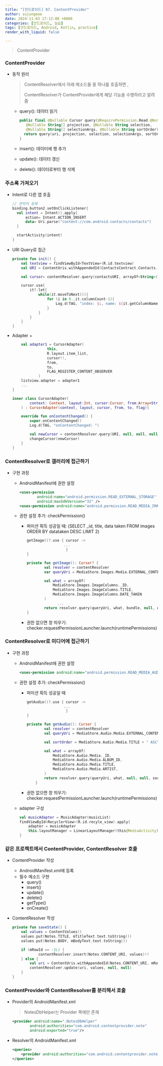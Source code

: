 ```yaml
---
title: "[안드로이드] 07. ContentProvider"
author: sujungeee
date: 2024-11-03 17:12:00 +0800
categories: [안드로이드, 실습]
tags: [안드로이드, Android, Kotlin, practice]
render_with_liquid: false

---
```


> ContentProvider



###  ContentProvider

- 동작 원리

  > ContentResolver에서 아래 메소드들 중 하나를 호출하면 ,
  >
  > ContentResolver가 ContentProvider에게 해당 기능을 수행하라고 알려줌

   - query(): 데이터 읽기

     ```kotlin
     public final @Nullable Cursor query(@RequirePermission.Read @NonNull Uri uri,
     	@Nullable String[] projection, @Nullable String selection,
     	@Nullable String[] selectionArgs, @Nullable String sortOrder){
       return query(uri, projection, selection, selectionArgs, sortOrder)
     }
     ```

  	- insert(): 데이터에 행 추가
  	- update(): 데이터 갱신
  	- delete(): 데이터로부터 행 삭제



### 주소록 가져오기

- Intent로 다른 앱 호출

  ```kotlin
  // 연락처 등록
  binding.button2.setOnClickListener{
    val intent = Intent().apply{
        action= Intent.ACTION_INSERT
        data= Uri.parse("content://com.android.contacts/contacts")
    }
  
    startActivity(intent)
  }
  ```

  

- URI Query로 접근

  ```kotlin
  private fun init() {
      val textview = findViewById<TextView>(R.id.textview)
      val URI = ContentUris.withAppendedId(ContactsContract.Contacts.CONTENT_URI, "1".toLong())
  
      val cursor= contentResolver.query(contactsURI, arrayOf<String>("_id", "display_name"), null, null, null)
  
      cursor.use{
          it?.let{
              while(it.moveToNext()){
                  for (i in 0..it.columnCount-1){
                      Log.d(TAG, "index: $i, name: ${it.getColumnName(i)}, value: ${it.getString(i)}")
                  }
              }
          }
      }
  }
  ```

  

- Adapter + 

  ```kotlin
      val adapter1 = CursorAdapter(
                  this,
                  R.layout.item_list,
                  cursor!!,
                  from,
                  to,
                  FLAG_REGISTER_CONTENT_OBSERVER
              )
      listview.adapter = adapter1
      ...
  }
  
  inner class CursorAdapter(
          context: Context, layout:Int, cursor:Cursor, from:Array<String>, to:IntArray, flag:Int
      ) : CursorAdapter(context, layout, cursor, from, to, flag){
  
      override fun onContentChanged() {
          super.onContentChanged()
          Log.d(TAG, "onContentChanged: ")
  
          val newCursor = contentResolver.query(URI, null, null, null, null)
          changeCursor(newCursor)
      }
  }
  ```

  

### ContentResolver로 갤러리에 접근하기

- 구현 과정

  - AndroidManifest에 권한 설정

    ```xml
    <uses-permission
            android:name="android.permission.READ_EXTERNAL_STORAGE"
            android:maxSdkVersion="32" />
    <uses-permission android:name="android.permission.READ_MEDIA_IMAGES" />
    ```

  - 권한 설정 추가: checkPermission()

    - 퍼미션 획득 성공일 때: (SELECT _id, title, data taken FROM images ORDER BY datataken DESC LIMIT 2)

      ```kotlin
      getImage()?.use { cursor ->
                       ...
                  		}
      }
      
      private fun getImage(): Cursor? {
              val resolver = contentResolver
              var queryUri = MediaStore.Images.Media.EXTERNAL_CONTENT_URI
      
              val what = arrayOf(
                  MediaStore.Images.ImageColumns._ID,
                  MediaStore.Images.ImageColumns.TITLE,
                  MediaStore.Images.ImageColumns.DATE_TAKEN
              )
         			...
              return resolver.query(queryUri, what, bundle, null, orderBy) // android 버전에 따라 정렬 & 건수 제한 (위의 경우는 이전 버전)
      }
      ```

    - 권한 없으면 창 띄우기: checker.requestPermissionLauncher.launch(runtimePermissions)



### ContentResolver로 미디어에 접근하기

- 구현 과정

  - AndroidManifest에 권한 설정

    ```xml
    <uses-permission android:name="android.permission.READ_MEDIA_AUDIO" />
    ```

  - 권한 설정 추가: checkPermission()

    - 퍼미션 획득 성공일 때

      ```kotlin
      getAudio()?.use { cursor ->
                       ...
                  		}
      }
      
      private fun getAudio(): Cursor {
              val resolver = contentResolver
              val queryUri = MediaStore.Audio.Media.EXTERNAL_CONTENT_URI
      
              val sortOrder = MediaStore.Audio.Media.TITLE + " ASC";
      
              val what = arrayOf(
                  MediaStore.Audio.Media._ID,
                  MediaStore.Audio.Media.ALBUM_ID,
                  MediaStore.Audio.Media.TITLE,
                  MediaStore.Audio.Media.ARTIST,
              )
              return resolver.query(queryUri, what, null, null, sortOrder)!!
          }
      ```

    - 권한 없으면 창 띄우기: checker.requestPermissionLauncher.launch(runtimePermissions)

  - adapter 구성

    ```kotlin
    val musicAdapter = MusicAdapter(musicList)
    findViewById<RecyclerView>(R.id.recyle_view).apply{
        adapter = musicAdapter
        this.layoutManager = LinearLayoutManager(this@MediaActivity)
    }
    ```

    

### 같은 프로젝트에서 ContentProvider, ContentResolver 호출

- ContentProvider 작성
  - AndroidManifest.xml에 등록
  - 필수 메소드 구현
    - query()
    - insert()
    - update()
    - delete()
    - getType()
    - onCreate()



- ContentResolver 작성

  ```kotlin
  private fun saveState() {
      val values = ContentValues()
      values.put(Notes.TITLE, mTitleText.text.toString())
      values.put(Notes.BODY, mBodyText.text.toString())
  
      if (mRowId == -1L) {
              contentResolver.insert(Notes.CONTENT_URI, values)!!
      } else {
          val uri = ContentUris.withAppendedId(Notes.CONTENT_URI, mRowId)
          contentResolver.update(uri, values, null, null)
      }
  }
  ```

  



### ContentProvider와 ContentResolver를 분리해서 호출

- Provider의 AndroidManifest.xml

  > NotesDbHelper는 Provider 쪽에만 존재

  ```xml
  <provider android:name=".NotesDbHelper"
          android:authorities="com.android.contentprovider.note"
          android:exported="true"/>
  ```



- Resolver의 AndroidManifest.xml

  ```xml
  <queries>
      <provider android:authorities="com.android.contentprovider.note" />
  </queries>
  ```
